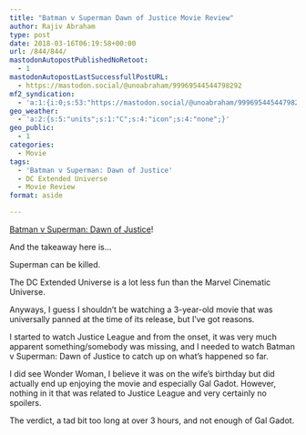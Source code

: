```yaml
---
title: "Batman v Superman Dawn of Justice Movie Review"
author: Rajiv Abraham
type: post
date: 2018-03-16T06:19:58+00:00
url: /844/844/
mastodonAutopostPublishedNoRetoot:
  - 1
mastodonAutopostLastSuccessfullPostURL:
  - https://mastodon.social/@unoabraham/99969544544798292
mf2_syndication:
  - 'a:1:{i:0;s:53:"https://mastodon.social/@unoabraham/99969544544798292";}'
geo_weather:
  - 'a:2:{s:5:"units";s:1:"C";s:4:"icon";s:4:"none";}'
geo_public:
  - 1
categories:
  - Movie
tags:
  - 'Batman v Superman: Dawn of Justice'
  - DC Extended Universe
  - Movie Review
format: aside

---
```

<p style="text-align: left;">
  <a href="https://www.imdb.com/title/tt2975590/" target="_blank" rel="noopener">Batman v Superman: Dawn of Justice</a>!
</p>

<p style="text-align: left;">
  And the takeaway here is…
</p>

<p style="text-align: left;">
  Superman can be killed.
</p>

<p style="text-align: left;">
  The DC Extended Universe is a lot less fun than the <span data-original-name="Marvel Cinematic Universe">Marvel Cinematic Universe.</span>
</p>

<p style="text-align: left;">
  Anyways, I guess I shouldn&#8217;t be watching a 3-year-old movie that was universally panned at the time of its release, but I&#8217;ve got reasons.
</p>

<p style="text-align: left;">
  I started to watch Justice League and from the onset, it was very much apparent something/somebody was missing, and I needed to watch Batman v Superman: Dawn of Justice to catch up on what&#8217;s happened so far.
</p>

<p style="text-align: left;">
  I did see Wonder Woman, I believe it was on the wife&#8217;s birthday but did actually end up enjoying the movie and especially <span data-original-name="Gal Gadot">Gal Gadot</span>. However, nothing in it that was related to Justice League and very certainly no spoilers.
</p>

<p style="text-align: left;">
  The verdict, a tad bit too long at over 3 hours, and not enough of <span data-original-name="Gal Gadot">Gal Gadot.</span>
</p>